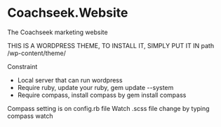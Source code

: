 # Coachseek.Website
The Coachseek marketing website

THIS IS A WORDPRESS THEME, TO INSTALL IT, SIMPLY PUT IT IN path /wp-content/theme/

Constraint
* Local server that can run wordpress
* Require ruby, update your ruby, gem update --system
* Require compass, install compass by gem install compass

Compass setting is on config.rb file
Watch .scss file change by typing compass watch 
